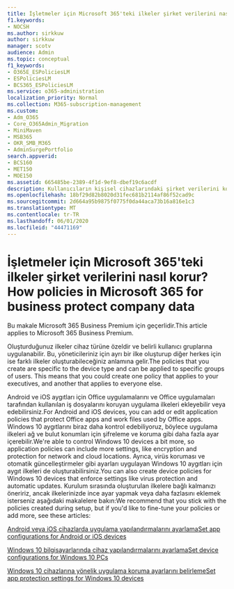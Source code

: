 ```yaml
---
title: İşletmeler için Microsoft 365'teki ilkeler şirket verilerini nasıl korur?
f1.keywords:
- NOCSH
ms.author: sirkkuw
author: sirkkuw
manager: scotv
audience: Admin
ms.topic: conceptual
f1_keywords:
- O365E_ESPoliciesLM
- ESPoliciesLM
- BCS365_ESPoliciesLM
ms.service: o365-administration
localization_priority: Normal
ms.collection: M365-subscription-management
ms.custom:
- Adm_O365
- Core_O365Admin_Migration
- MiniMaven
- MSB365
- OKR_SMB_M365
- AdminSurgePortfolio
search.appverid:
- BCS160
- MET150
- MOE150
ms.assetid: 665485be-2389-4f1d-9ef8-dbef19c6acdf
description: Kullanıcıların kişisel cihazlarındaki şirket verilerini korumak için, belirli aygıtları ve güvenlik gruplarını hedefleyen ilkeler kullanın.
ms.openlocfilehash: 18bf29d82b8020d31fec681b2114af86f52cad9c
ms.sourcegitcommit: 2d664a95b9875f0775f0da44aca73b16a816e1c3
ms.translationtype: MT
ms.contentlocale: tr-TR
ms.lasthandoff: 06/01/2020
ms.locfileid: "44471169"
---
```

# <a name="how-policies-in-microsoft-365-for-business-protect-company-data"></a><span data-ttu-id="bf61f-103">İşletmeler için Microsoft 365'teki ilkeler şirket verilerini nasıl korur?</span><span class="sxs-lookup"><span data-stu-id="bf61f-103">How policies in Microsoft 365 for business protect company data</span></span>

<span data-ttu-id="bf61f-104">Bu makale Microsoft 365 Business Premium için geçerlidir.</span><span class="sxs-lookup"><span data-stu-id="bf61f-104">This article applies to Microsoft 365 Business Premium.</span></span>

<span data-ttu-id="bf61f-p101">Oluşturduğunuz ilkeler cihaz türüne özeldir ve belirli kullanıcı gruplarına uygulanabilir. Bu, yöneticileriniz için ayrı bir ilke oluşturup diğer herkes için ise farklı ilkeler oluşturabileceğiniz anlamına gelir.</span><span class="sxs-lookup"><span data-stu-id="bf61f-p101">The policies that you create are specific to the device type and can be applied to specific groups of users. This means that you could create one policy that applies to your executives, and another that applies to everyone else.</span></span>
  
<span data-ttu-id="bf61f-107">Android ve iOS aygıtları için Office uygulamalarını ve Office uygulamaları tarafından kullanılan iş dosyalarını koruyan uygulama ilkeleri ekleyebilir veya edebilirsiniz.</span><span class="sxs-lookup"><span data-stu-id="bf61f-107">For Android and iOS devices, you can add or edit application policies that protect Office apps and work files used by Office apps.</span></span> <span data-ttu-id="bf61f-108">Windows 10 aygıtlarını biraz daha kontrol edebiliyoruz, böylece uygulama ilkeleri ağ ve bulut konumları için şifreleme ve koruma gibi daha fazla ayar içerebilir.</span><span class="sxs-lookup"><span data-stu-id="bf61f-108">We're able to control Windows 10 devices a bit more, so application policies can include more settings, like encryption and protection for network and cloud locations.</span></span> <span data-ttu-id="bf61f-109">Ayrıca, virüs koruması ve otomatik güncelleştirmeler gibi ayarları uygulayan Windows 10 aygıtları için aygıt ilkeleri de oluşturabilirsiniz.</span><span class="sxs-lookup"><span data-stu-id="bf61f-109">You can also create device policies for Windows 10 devices that enforce settings like virus protection and automatic updates.</span></span> <span data-ttu-id="bf61f-110">Kurulum sırasında oluşturulan ilkelere bağlı kalmanızı öneririz, ancak ilkelerinizde ince ayar yapmak veya daha fazlasını eklemek isterseniz aşağıdaki makalelere bakın:</span><span class="sxs-lookup"><span data-stu-id="bf61f-110">We recommend that you stick with the policies created during setup, but if you'd like to fine-tune your policies or add more, see these articles:</span></span>
  
[<span data-ttu-id="bf61f-111">Android veya iOS cihazlarda uygulama yapılandırmalarını ayarlama</span><span class="sxs-lookup"><span data-stu-id="bf61f-111">Set app configurations for Android or iOS devices</span></span>](app-protection-settings-for-android-and-ios.md)
  
[<span data-ttu-id="bf61f-112">Windows 10 bilgisayarlarında cihaz yapılandırmalarını ayarlama</span><span class="sxs-lookup"><span data-stu-id="bf61f-112">Set device configurations for Windows 10 PCs</span></span>](protection-settings-for-windows-10-pcs.md)
  
[<span data-ttu-id="bf61f-113">Windows 10 cihazlarına yönelik uygulama koruma ayarlarını belirleme</span><span class="sxs-lookup"><span data-stu-id="bf61f-113">Set app protection settings for Windows 10 devices</span></span>](protection-settings-for-windows-10-devices.md)
  

